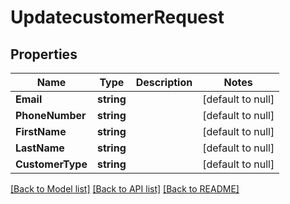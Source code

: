# UpdatecustomerRequest

## Properties
Name | Type | Description | Notes
------------ | ------------- | ------------- | -------------
**Email** | **string** |  | [default to null]
**PhoneNumber** | **string** |  | [default to null]
**FirstName** | **string** |  | [default to null]
**LastName** | **string** |  | [default to null]
**CustomerType** | **string** |  | [default to null]

[[Back to Model list]](../README.md#documentation-for-models) [[Back to API list]](../README.md#documentation-for-api-endpoints) [[Back to README]](../README.md)

